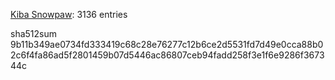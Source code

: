 [Kiba Snowpaw](https://github.com/kibasnowpaw): 3136 entries

sha512sum 9b11b349ae0734fd333419c68c28e76277c12b6ce2d5531fd7d49e0cca88b02c6f4fa86ad5f2801459b07d5446ac86807ceb94fadd258f3e1f6e9286f367344c


